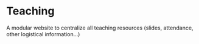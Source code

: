 # Teaching

A modular website to centralize all teaching resources (slides, attendance, other logistical information...)

